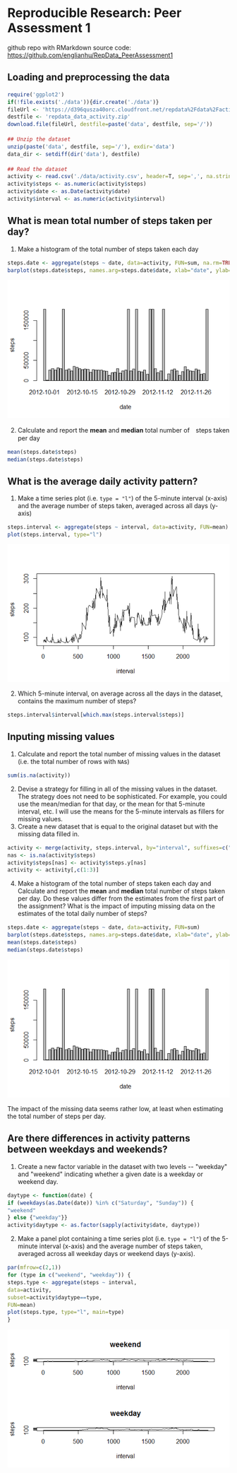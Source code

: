 Reproducible Research: Peer Assessment 1
========================================
github repo with RMarkdown source code:
https://github.com/englianhu/RepData_PeerAssessment1
## Loading and preprocessing the data
```r
require('ggplot2')
if(!file.exists('./data')){dir.create('./data')}
fileUrl <- 'https://d396qusza40orc.cloudfront.net/repdata%2Fdata%2Factivity.zip'
destfile <- 'repdata_data_activity.zip'
download.file(fileUrl, destfile=paste('data', destfile, sep='/'))

## Unzip the dataset
unzip(paste('data', destfile, sep='/'), exdir='data')
data_dir <- setdiff(dir('data'), destfile)

## Read the dataset
activity <- read.csv('./data/activity.csv', header=T, sep=',', na.strings='?', nrows=17568)
activity$steps <- as.numeric(activity$steps)
activity$date <- as.Date(activity$date)
activity$interval <- as.numeric(activity$interval)
```
## What is mean total number of steps taken per day?
1. Make a histogram of the total number of steps taken each day
```r
steps.date <- aggregate(steps ~ date, data=activity, FUN=sum, na.rm=TRUE)
barplot(steps.date$steps, names.arg=steps.date$date, xlab="date", ylab="steps")
```
![plot of chunk Rplot1](figure/Rplot1.png)

2. Calculate and report the **mean** and **median** total number of　steps taken per day
```r
mean(steps.date$steps)
median(steps.date$steps)
```
## What is the average daily activity pattern?
1. Make a time series plot (i.e. `type = "l"`) of the 5-minute
interval (x-axis) and the average number of steps taken, averaged
across all days (y-axis)
```r
steps.interval <- aggregate(steps ~ interval, data=activity, FUN=mean)
plot(steps.interval, type="l")
```
![plot of chunk Rplot1](figure/Rplot2.png)

2. Which 5-minute interval, on average across all the days in the
dataset, contains the maximum number of steps?
```r
steps.interval$interval[which.max(steps.interval$steps)]
```
## Inputing missing values
1. Calculate and report the total number of missing values in the
dataset (i.e. the total number of rows with `NA`s)
```r
sum(is.na(activity))
```
2. Devise a strategy for filling in all of the missing values in the
dataset. The strategy does not need to be sophisticated. For
example, you could use the mean/median for that day, or the mean
for that 5-minute interval, etc.
I will use the means for the 5-minute intervals as fillers for missing
values.
3. Create a new dataset that is equal to the original dataset but with
the missing data filled in.
```r
activity <- merge(activity, steps.interval, by="interval", suffixes=c("",".y"))
nas <- is.na(activity$steps)
activity$steps[nas] <- activity$steps.y[nas]
activity <- activity[,c(1:3)]
```
4. Make a histogram of the total number of steps taken each day and
Calculate and report the **mean** and **median** total number of
steps taken per day. Do these values differ from the estimates from
the first part of the assignment? What is the impact of imputing
missing data on the estimates of the total daily number of steps?
```r
steps.date <- aggregate(steps ~ date, data=activity, FUN=sum)
barplot(steps.date$steps, names.arg=steps.date$date, xlab="date", ylab="steps")
mean(steps.date$steps)
median(steps.date$steps)
```
![plot of chunk Rplot1](figure/Rplot3.png)

The impact of the missing data seems rather low, at least when
estimating the total number of steps per day.
## Are there differences in activity patterns between weekdays and weekends?
1. Create a new factor variable in the dataset with two levels --
"weekday" and "weekend" indicating whether a given date is a
weekday or weekend day.
```r
daytype <- function(date) {
if (weekdays(as.Date(date)) %in% c("Saturday", "Sunday")) {
"weekend"
} else {"weekday"}}
activity$daytype <- as.factor(sapply(activity$date, daytype))
```
2. Make a panel plot containing a time series plot (i.e. `type = "l"`)
of the 5-minute interval (x-axis) and the average number of steps
taken, averaged across all weekday days or weekend days
(y-axis).
```r
par(mfrow=c(2,1))
for (type in c("weekend", "weekday")) {
steps.type <- aggregate(steps ~ interval,
data=activity,
subset=activity$daytype==type,
FUN=mean)
plot(steps.type, type="l", main=type)
}
```
![plot of chunk Rplot1](figure/Rplot4.png)
